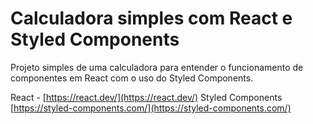 # Calculadora simples com React e Styled Components

Projeto simples de uma calculadora para entender o funcionamento de componentes em React com o uso do Styled Components.

React - [https://react.dev/](https://react.dev/)
Styled Components [https://styled-components.com/](https://styled-components.com/)